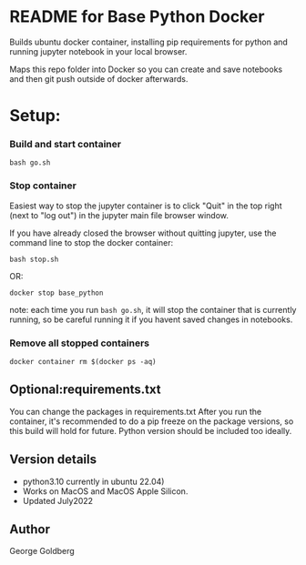 # README for Base Python Docker  

Builds ubuntu docker container, installing pip requirements for python and running jupyter notebook in your local browser.

Maps this repo folder into Docker so you can create and save notebooks and then git push outside of docker afterwards.

# Setup:

### Build and start container  
`bash go.sh`

### Stop container  

Easiest way to stop the jupyter container is to click "Quit" in the top right (next to "log out") in the jupyter main file browser window.

If you have already closed the browser without quitting jupyter, use the command line to stop the docker container:

`bash stop.sh`  

OR: 

`docker stop base_python`

note: each time you run `bash go.sh`, it will stop the container that is currently running, so be careful running it if you havent saved changes in notebooks.

### Remove all stopped containers
`docker container rm $(docker ps -aq)`

## Optional:requirements.txt
You can change the packages in requirements.txt
After you run the container, it's recommended to do a pip freeze on the package versions, so this build will hold for future. Python version should be included too ideally.


## Version details
- python3.10 currently in ubuntu 22.04)  
- Works on MacOS and MacOS Apple Silicon.  
- Updated July2022

## Author
George Goldberg
